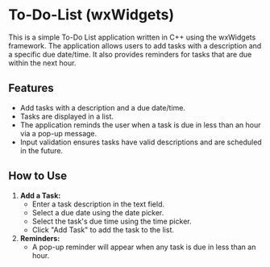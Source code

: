 # To-Do-List (wxWidgets)

This is a simple To-Do List application written in C++ using the wxWidgets framework. The application allows users to add tasks with a description and a specific due date/time. It also provides reminders for tasks that are due within the next hour.

<h2>Features</h2>
  <ul>
      <li>Add tasks with a description and a due date/time.</li>
      <li>Tasks are displayed in a list.</li>
      <li>The application reminds the user when a task is due in less than an hour via a pop-up message.</li>
      <li>Input validation ensures tasks have valid descriptions and are scheduled in the future.</li>
  </ul>

<h2>How to Use</h2>
  <ol>
      <li><strong>Add a Task:</strong>
          <ul>
              <li>Enter a task description in the text field.</li>
              <li>Select a due date using the date picker.</li>
              <li>Select the task's due time using the time picker.</li>
              <li>Click "Add Task" to add the task to the list.</li>
          </ul>
      </li>
      <li><strong>Reminders:</strong>
          <ul>
              <li>A pop-up reminder will appear when any task is due in less than an hour.</li>
          </ul>
      </li>
  </ol>
